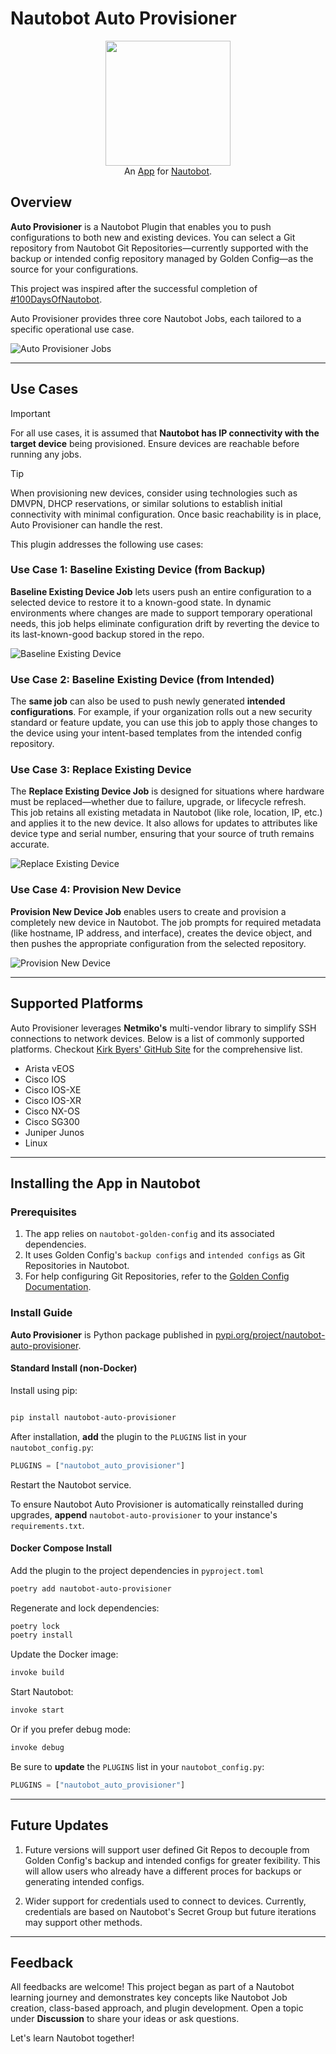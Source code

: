 # Nautobot Auto Provisioner

<p align="center">
  <img src="https://github.com/d-camacho/testing_readme/blob/main/images/auto_prov_full_logo.png "class="logo" height="200px">
  <br>
  An <a href="https://networktocode.com/nautobot-apps/">App</a> for <a href="https://nautobot.com/">Nautobot</a>.
</p>

## Overview

**Auto Provisioner** is a Nautobot Plugin that enables you to push configurations to both new and existing devices. You can select a Git repository from Nautobot Git Repositories—currently supported with the backup or intended config repository managed by Golden Config—as the source for your configurations.

This project was inspired after the successful completion of [#100DaysOfNautobot](https://go.networktocode.com/100-days-of-nautobot).

Auto Provisioner provides three core Nautobot Jobs, each tailored to a specific operational use case.

![Auto Provisioner Jobs](https://github.com/d-camacho/nautobot-auto-provisioner/blob/main/docs/images/all_jobs.png)

---

## Use Cases

> [!IMPORTANT] 
For all use cases, it is assumed that **Nautobot has IP connectivity with the target device** being provisioned. Ensure devices are reachable before running any jobs.

> [!TIP] 
When provisioning new devices, consider using technologies such as DMVPN, DHCP reservations, or similar solutions to establish initial connectivity with minimal configuration. Once basic reachability is in place, Auto Provisioner can handle the rest.

This plugin addresses the following use cases:

### Use Case 1: Baseline Existing Device (from Backup)

**Baseline Existing Device Job** lets users push an entire configuration to a selected device to restore it to a known-good state. In dynamic environments where changes are made to support temporary operational needs, this job helps eliminate configuration drift by reverting the device to its last-known-good backup stored in the repo.

![Baseline Existing Device](https://github.com/d-camacho/nautobot-auto-provisioner/blob/main/docs/images/baseline_job.png)

### Use Case 2: Baseline Existing Device (from Intended)

The **same job** can also be used to push newly generated **intended configurations**. For example, if your organization rolls out a new security standard or feature update, you can use this job to apply those changes to the device using your intent-based templates from the intended config repository.

### Use Case 3: Replace Existing Device

The **Replace Existing Device Job** is designed for situations where hardware must be replaced—whether due to failure, upgrade, or lifecycle refresh. This job retains all existing metadata in Nautobot (like role, location, IP, etc.) and applies it to the new device. It also allows for updates to attributes like device type and serial number, ensuring that your source of truth remains accurate.

![Replace Existing Device](https://github.com/d-camacho/nautobot-auto-provisioner/blob/main/docs/images/replace_existing.png)

### Use Case 4: Provision New Device

**Provision New Device Job** enables users to create and provision a completely new device in Nautobot. The job prompts for required metadata (like hostname, IP address, and interface), creates the device object, and then pushes the appropriate configuration from the selected repository.

![Provision New Device](https://github.com/d-camacho/nautobot-auto-provisioner/blob/main/docs/images/provision_new.png)


---

## Supported Platforms

Auto Provisioner leverages **Netmiko's** multi-vendor library to simplify SSH connections to network devices. Below is a list of commonly supported platforms. Checkout [Kirk Byers' GitHub Site](https://ktbyers.github.io/netmiko/PLATFORMS.html) for the comprehensive list. 

* Arista vEOS
* Cisco IOS
* Cisco IOS-XE
* Cisco IOS-XR
* Cisco NX-OS
* Cisco SG300
* Juniper Junos
* Linux

---

## Installing the App in Nautobot

### Prerequisites

1. The app relies on ```nautobot-golden-config``` and its associated dependencies.
2. It uses Golden Config's ```backup configs``` and ```intended configs``` as Git Repositories in Nautobot.
3. For help configuring Git Repositories, refer to the [Golden Config Documentation](https://docs.nautobot.com/projects/golden-config/en/latest/admin/install/#app-configuration).

### Install Guide

**Auto Provisioner** is Python package published in [pypi.org/project/nautobot-auto-provisioner](https://pypi.org/project/nautobot-auto-provisioner/).

#### Standard Install (non-Docker)

Install using pip:

```bash

pip install nautobot-auto-provisioner
```

After installation, **add** the plugin to the ```PLUGINS``` list in your ```nautobot_config.py```:

```python
PLUGINS = ["nautobot_auto_provisioner"]
```

Restart the Nautobot service.

To ensure Nautobot Auto Provisioner is automatically reinstalled during upgrades, **append** ```nautobot-auto-provisioner``` to your instance's ```requirements.txt```.

#### Docker Compose Install

Add the plugin to the project dependencies in ```pyproject.toml```

```bash
poetry add nautobot-auto-provisioner
```

Regenerate and lock dependencies:

```bash
poetry lock
poetry install
```

Update the Docker image:

```bash
invoke build
```

Start Nautobot:
```bash
invoke start
```
Or if you prefer debug mode:
```bash
invoke debug
```

Be sure to **update** the ```PLUGINS``` list in your ```nautobot_config.py```:

```python
PLUGINS = ["nautobot_auto_provisioner"]
```

---

## Future Updates

1. Future versions will support user defined Git Repos to decouple from Golden Config's backup and intended configs for greater fexibility. This will allow users who already have a different proces for backups or generating intended configs.

2. Wider support for credentials used to connect to devices. Currently, credentials are based on Nautobot's Secret Group but future iterations may support other methods.

---

## Feedback

All feedbacks are welcome! This project began as part of a Nautobot learning journey and demonstrates key concepts like Nautobot Job creation, class-based approach, and plugin development. Open a topic under **Discussion** to share your ideas or ask questions.

Let's learn Nautobot together!